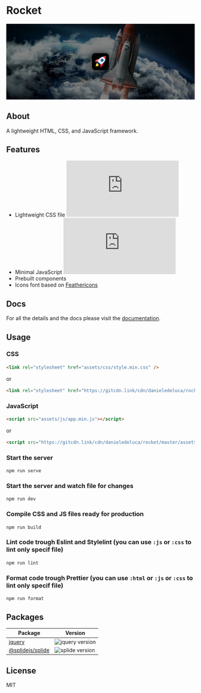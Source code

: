 # Rocket

![Hero image for Rocket framework](docs/assets/images/readme-background.jpg)

## About

A lightweight HTML, CSS, and JavaScript framework.

## Features

-   Lightweight CSS file ![CSS size](https://img.shields.io/github/size/danieledeluca/rocket/assets/css/style.min.css?label&color)
-   Minimal JavaScript ![JavaScript size](https://img.shields.io/github/size/danieledeluca/rocket/assets/js/app.min.js?label&color)
-   Prebuilt components
-   Icons font based on [Feathericons](https://feathericons.com/)

## Docs

For all the details and the docs please visit the [documentation](http://danieledeluca.github.io/rocket/docs/).

## Usage

### CSS

```html
<link rel="stylesheet" href="assets/css/style.min.css" />
```

or

```html
<link rel="stylesheet" href="https://gitcdn.link/cdn/danieledeluca/rocket/master/assets/css/style.min.css" />
```

### JavaScript

```html
<script src="assets/js/app.min.js"></script>
```

or

```html
<script src="https://gitcdn.link/cdn/danieledeluca/rocket/master/assets/js/app.min.js"></script>
```

### Start the server

```
npm run serve
```

### Start the server and watch file for changes

```
npm run dev
```

### Compile CSS and JS files ready for **production**

```
npm run build
```

### Lint code trough Eslint and Stylelint (you can use `:js` or `:css` to lint only specif file)

```
npm run lint
```

### Format code trough Prettier (you can use `:html` or `:js` or `:css` to lint only specif file)

```
npm run format
```

## Packages

| Package                                                | Version                                                                    |
| ------------------------------------------------------ | -------------------------------------------------------------------------- |
| [jquery](https://github.com/jquery/jquery)             | ![jquery version](https://img.shields.io/npm/v/jquery.svg?label)           |
| [@splidejs/splide](https://github.com/Splidejs/splide) | ![splide version](https://img.shields.io/npm/v/@splidejs/splide.svg?label) |

## License

MIT
